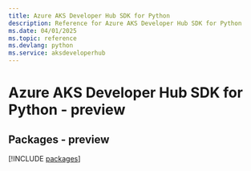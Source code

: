 ```yaml
---
title: Azure AKS Developer Hub SDK for Python
description: Reference for Azure AKS Developer Hub SDK for Python
ms.date: 04/01/2025
ms.topic: reference
ms.devlang: python
ms.service: aksdeveloperhub
---
```

# Azure AKS Developer Hub SDK for Python - preview
## Packages - preview
[!INCLUDE [packages](aks-developer-hub-index.md)]